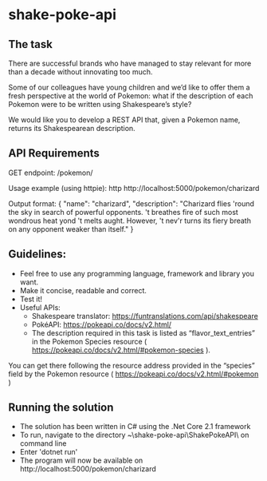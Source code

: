 # shake-poke-api

## The task

There are successful brands who have managed to stay relevant for more than a decade without innovating too much.

Some of our colleagues have young children and we’d like to offer them a fresh perspective at the world of Pokemon: what if the description of each Pokemon were to be written using Shakespeare’s style?

We would like you to develop a REST API that, given a Pokemon name, returns its Shakespearean description.

## API Requirements 

GET endpoint: /pokemon/<pokemon name>

Usage example (using httpie):
http http://localhost:5000/pokemon/charizard

Output format:
{
  "name": "charizard",
  "description": "Charizard flies 'round the sky in search of powerful opponents. 't breathes fire of such most wondrous heat yond 't melts aught. However, 't nev'r turns its fiery breath on any opponent weaker than itself."
}



## Guidelines:
* Feel free to use any programming language, framework and library you want. 
* Make it concise, readable and correct.
* Test it!
* Useful APIs:
  * Shakespeare translator: https://funtranslations.com/api/shakespeare
  * PokéAPI: https://pokeapi.co/docs/v2.html/
  * The description required in this task is listed as “flavor_text_entries” in the Pokemon Species resource ( https://pokeapi.co/docs/v2.html/#pokemon-species ).

You can get there following the resource address provided in the “species” field by the Pokemon resource ( https://pokeapi.co/docs/v2.html/#pokemon )

## Running the solution

* The solution has been written in C# using the .Net Core 2.1 framework
* To run, navigate to the directory ~\shake-poke-api\ShakePokeAPI\ on command line
* Enter 'dotnet run'
* The program will now be available on http://localhost:5000/pokemon/charizard
